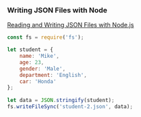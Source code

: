 ###  Writing JSON Files with Node


[Reading and Writing JSON Files with Node.js](https://stackabuse.com/reading-and-writing-json-files-with-node-js/ "Reading and Writing JSON Files with Node.js")


 

```js
const fs = require('fs');

let student = { 
    name: 'Mike',
    age: 23, 
    gender: 'Male',
    department: 'English',
    car: 'Honda' 
};
 
let data = JSON.stringify(student);
fs.writeFileSync('student-2.json', data);
```
